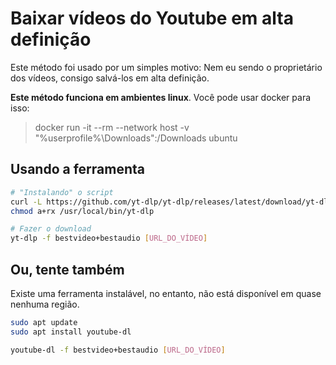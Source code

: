 # Baixar vídeos do Youtube em alta definição

Este método foi usado por um simples motivo: Nem eu sendo o proprietário dos vídeos, consigo salvá-los em alta definição.

**Este método funciona em ambientes linux**. Você pode usar docker para isso:

> docker run -it --rm --network host -v "%userprofile%\Downloads":/Downloads ubuntu


## Usando a ferramenta

```sh
# "Instalando" o script
curl -L https://github.com/yt-dlp/yt-dlp/releases/latest/download/yt-dlp -o /usr/local/bin/yt-dlp
chmod a+rx /usr/local/bin/yt-dlp

# Fazer o download
yt-dlp -f bestvideo+bestaudio [URL_DO_VÍDEO]
```

## Ou, tente também

Existe uma ferramenta instalável, no entanto, não está disponível em quase nenhuma região.

```sh
sudo apt update
sudo apt install youtube-dl

youtube-dl -f bestvideo+bestaudio [URL_DO_VÍDEO]
```
